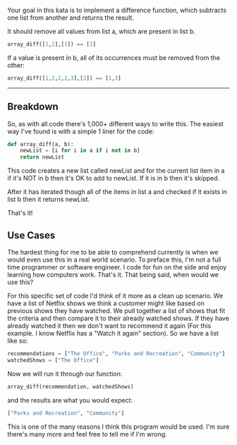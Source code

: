 Your goal in this kata is to implement a difference function, which subtracts one list from another and returns the result.

It should remove all values from list a, which are present in list b.

```python
array_diff([1,2],[1]) == [2]
```

If a value is present in b, all of its occurrences must be removed from the other:

```python
array_diff([1,2,2,2,3],[2]) == [1,3]
```

---

## Breakdown

So, as with all code there's 1,000+ different ways to write this. The easiest way I've found is with a simple 1 liner for the code:

```python
def array_diff(a, b):
	newList = [i for i in a if i not in b]
	return newList
```

This code creates a new list called newList and for the current list item in a if it's NOT in b then it's OK to add to newList. If it is in b then it's skipped.

After it has iterated though all of the items in list a and checked if it exists in list b then it returns newList.

That's it!

## Use Cases

The hardest thing for me to be able to comprehend currently is when we would even use this in a real world scenario. To preface this, I'm not a full time programmer or software engineer. I code for fun on the side and enjoy learning how computers work. That's it. That being said, when would we use this?

For this specific set of code I'd think of it more as a clean up scenario. We have a list of Netflix shows we think a customer might like based on previous shows they have watched. We pull together a list of shows that fit the criteria and then compare it to their already watched shows. If they have already watched it then we don't want to recommend it again (For this example. I know Netflix has a "Watch it again" section). So we have a list like so:

```python
recommendations = ["The Office", "Parks and Recreation", "Community"]
watchedShows = ["The Office"]
```

Now we will run it through our function:

```python
array_diff(recommendation, watchedShows)
```

and the results are what you would expect:

```python
["Parks and Recreation", "Community"]
```

This is one of the many reasons I think this program would be used. I'm sure there's many more and feel free to tell me if I'm wrong.